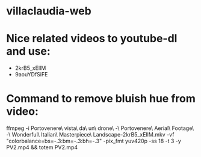 # villaclaudia-web

# Nice related videos to youtube-dl and use:
 - 2krB5_xElIM
 - 9aouYDfSiFE

 # Command to remove bluish hue from video:
ffmpeg -i Portovenere\ vista\ da\ un\ drone\ -\ Portovenere\ Aerial\ Footage\ -\ Wonderful\ Italian\ Masterpiece\ Landscape-2krB5_xElIM.mkv -vf "colorbalance=bs=-.3:bm=-.3:bh=-.3" -pix_fmt yuv420p -ss 18 -t 3 -y PV2.mp4 && totem PV2.mp4
